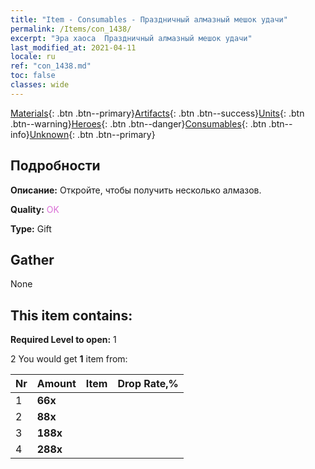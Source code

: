 ```yaml
---
title: "Item - Consumables - Праздничный алмазный мешок удачи"
permalink: /Items/con_1438/
excerpt: "Эра хаоса  Праздничный алмазный мешок удачи"
last_modified_at: 2021-04-11
locale: ru
ref: "con_1438.md"
toc: false
classes: wide
---
```

 [Materials](/ru/Items/){: .btn .btn--primary}[Artifacts](/ru/Items/Artifacts/){: .btn .btn--success}[Units](/ru/Items/Units/){: .btn .btn--warning}[Heroes](/ru/Items/Heroes/){: .btn .btn--danger}[Consumables](/ru/Items/Consumables/){: .btn .btn--info}[Unknown](/ru/Items/Unknown/){: .btn .btn--primary}

## Подробности
 **Описание:** Откройте, чтобы получить несколько алмазов.

 **Quality:** <span style="color: #DA70D6">OK</span>

 **Type:** Gift

## Gather

  None

## This item contains:

 **Required Level to open:** 1

 2 You would get **1** item  from:

  | Nr | Amount |     Item    | Drop Rate,% |
  |:---|:-------|:------------|:---------:|
  | 1 |  **66x** | <i class="fas fa-gem"/> |  | 64.0 | 
  | 2 |  **88x** | <i class="fas fa-gem"/> |  | 20.0 | 
  | 3 |  **188x** | <i class="fas fa-gem"/> |  | 12.0 | 
  | 4 |  **288x** | <i class="fas fa-gem"/> |  | 4.0 | 
